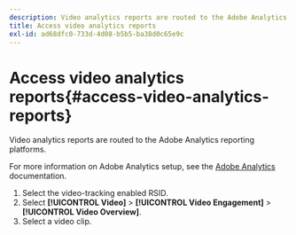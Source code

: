 ```yaml
---
description: Video analytics reports are routed to the Adobe Analytics reporting platforms.
title: Access video analytics reports
exl-id: ad68dfc0-733d-4d08-b5b5-ba38d0c65e9c
---
```

# Access video analytics reports{#access-video-analytics-reports}

Video analytics reports are routed to the Adobe Analytics reporting platforms.

For more information on Adobe Analytics setup, see the [Adobe Analytics](https://microsite.omniture.com/t2/help/en_US/reference/) documentation. 
1. Select the video-tracking enabled RSID.
1. Select **[!UICONTROL Video]** > **[!UICONTROL Video Engagement]** > **[!UICONTROL Video Overview]**.
1. Select a video clip.

